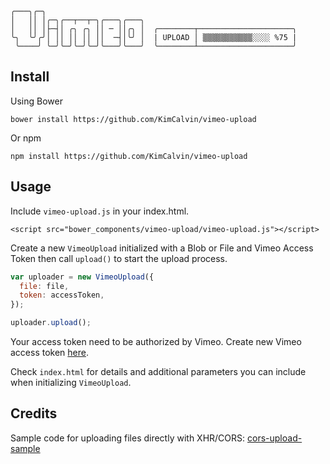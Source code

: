 ```
╭───╮╭─╮  
│   ││ │╭─╮╭──┬──┬─╮╭───╮╭───╮   
│   ││ │├─┤│ ╭╮ ╭╮ ││ ─ ││╭╮ │  ╭────────┬─────────────────────╮
╰╮  ╰╯╭╯│ ││ ││ ││ ││  ─┤│╰╯ │  | UPLOAD │ ▒▒▒▒▒▒▒▒▒▒▒░░░░ %75 |                    
 ╰────╯ ╰─╯╰─╯╰─╯╰─╯╰───╯╰───╯  ╰────────┴─────────────────────╯                    
```

## Install

Using Bower
```
bower install https://github.com/KimCalvin/vimeo-upload
```

Or npm

```
npm install https://github.com/KimCalvin/vimeo-upload
```

## Usage

Include `vimeo-upload.js` in your index.html.

```
<script src="bower_components/vimeo-upload/vimeo-upload.js"></script>
```

Create a new `VimeoUpload` initialized with a Blob or File and Vimeo Access Token then call `upload()` to start the upload process.

```javascript
var uploader = new VimeoUpload({
  file: file,
  token: accessToken,
});

uploader.upload();
```

Your access token need to be authorized by Vimeo. Create new Vimeo access token [here](https://developer.vimeo.com/apps).

Check `index.html` for details and additional parameters you can include when initializing `VimeoUpload`.

## Credits

Sample code for uploading files directly with XHR/CORS: [cors-upload-sample](https://github.com/googledrive/cors-upload-sample)

